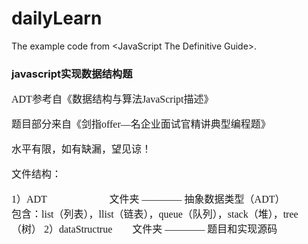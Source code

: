 # dailyLearn
The example code from &lt;JavaScript The Definitive Guide>.

<h3>javascript实现数据结构题</h3>

<div style = "font-size:16px;font-family:'微软雅黑'">
ADT参考自《数据结构与算法JavaScript描述》

题目部分来自《剑指offer—名企业面试官精讲典型编程题》

水平有限，如有缺漏，望见谅！


文件结构：

1）ADT 　　　　　　文件夹 ———— 抽象数据类型（ADT）<br/>
	包含：list（列表），llist（链表），queue（队列），stack（堆），tree（树）
2）dataStructrue　　文件夹 ———— 题目和实现源码
</div>

	









